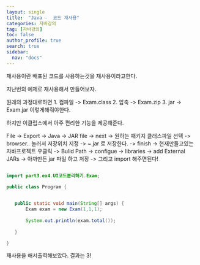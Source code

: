 ```yaml
---
layout: single
title:  "Java -  코드 재사용"
categories: 자바강의
tag: [자바강의]
toc: false
author_profile: true
search: true
sidebar:
  nav: "docs"
---
```



재사용이란 배포된 코드를 사용하는것을 재사용이라고한다.

지난번의 예제로 재사용해서 만들어보자.

원래의 과정대로하면 
	1. 컴파일 ->  Exam.class
	2. 압축 -> Exam.zip
    3. jar -> Exam.jar
	이렇게해줘야한다.

하지만 이클립스에서 아주 편리한 기능을 제공해준다.

File -> Export -> Java -> JAR file -> next -> 원하는 패키지 클래스파일 선택 -> browser.. 눌러서 저장위치 지정 -> ~.jar 로 저장한다. -> finish -> 
현재만들고있는 자바프로젝트 우클릭 -> Bulid Path -> configue -> libraries -> add External JARs -> 아까만든 jar 파일 하고 저장 -> 그리고 import 해주면된다!
 
    
 ```java

 import part3.ex4.UI코드분리하기.Exam;

public class Program {
	

	public static void main(String[] args) {
		Exam exam = new Exam(1,1,1);
		
		System.out.println(exam.total());
		
	}

}
```

재사용을 해서출력해보았다.  결과는 3!